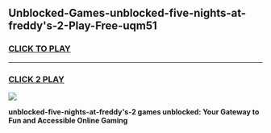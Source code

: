
## Unblocked-Games-unblocked-five-nights-at-freddy's-2-Play-Free-uqm51
<h3>
<a href="https://premium76.site?title=unblocked-five-nights-at-freddy's-2&ref=12A">CLICK TO PLAY</a></h3>
<hr>

<h3>
<a href="https://premium76.site?title=unblocked-five-nights-at-freddy's-2&ref=12A">CLICK 2 PLAY</a>
  
</h3>

<a href="https://premium76.site?title=unblocked-five-nights-at-freddy's-2&ref=12A"><img src="https://clearcache.store/games.png"></a>


**unblocked-five-nights-at-freddy's-2 games unblocked: Your Gateway to Fun and Accessible Online Gaming**
